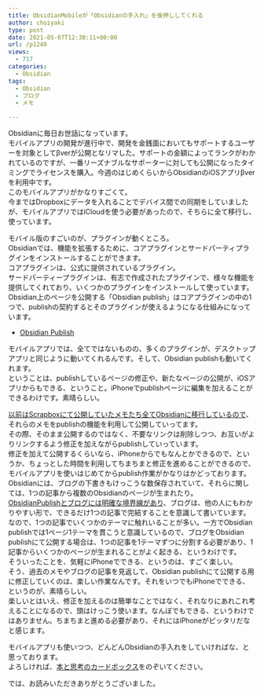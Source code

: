 ```yaml
---
title: ObsidianMobileが「Obsidianの手入れ」を後押ししてくれる
author: choiyaki
type: post
date: 2021-05-07T12:30:11+00:00
url: /p1249
views:
  - 717
categories:
  - Obsidian
tags:
  - Obsidian
  - ブログ
  - メモ

---
```

Obsidianに毎日お世話になっています。  
モバイルアプリの開発が進行中で、開発を金銭面においてもサポートするユーザーを対象としてβverが公開となリマした。サポートの金額によってランクがわかれているのですが、一番リーズナブルなサポーターに対しても公開になったタイミングでライセンスを購入。今週のはじめくらいからObsidianのiOSアプリβverを利用中です。  
このモバイルアプリがかなりすごくて。  
今まではDropboxにデータを入れることでデバイス間での同期をしていましたが、モバイルアプリではiCloudを使う必要があったので、そちらに全て移行し、使っています。

モバイル版のすごいのが、プラグインが動くところ。  
Obsidianでは、機能を拡張するために、コアプラグインとサードパーティプラグインをインストールすることができます。  
コアプラグインは、公式に提供されているプラグイン。  
サードパーティープラグインは、有志で作成されたプラグインで、様々な機能を提供してくれており、いくつかのプラグインをインストールして使っています。  
Obsidian上のページを公開する「Obsidian publish」はコアプラグインの中の1つで、publishの契約するとそのプラグインが使えるようになる仕組みになっています。

  * [Obsidian Publish][1]

モバイルアプリでは、全てではないものの、多くのプラグインが、デスクトップアプリと同じように動いてくれるんです。そして、Obsidian publishも動いてくれます。  
ということは、publishしているページの修正や、新たなページの公開が、iOSアプリからもできる、ということ。iPhoneでpublishページに編集を加えることができるわけです。素晴らしい。

[以前はScrapboxにて公開していたメモたち全てObsidianに移行しているので][2]、それらのメモをpublishの機能を利用して公開していってます。  
その際、そのまま公開するのではなく、不要なリンクは削除しつつ、お互いがよりリンクするよう修正を加えながらpublishしていっています。  
修正を加えて公開するくらいなら、iPhoneからでもなんとかできるので、というか、ちょっとした時間を利用してちまちまと修正を進めることができるので、モバイルアプリを使いはじめてからpublish作業がかなりはかどっております。  
Obsidianには、ブログの下書きもけっこうな数保存されていて、それらに関しては、1つの記事から複数のObsidianのページが生まれたり。  
[ObsidianPublishとブログには明確な境界線があり][3]、ブログは、他の人にもわかりやすい形で、できるだけ1つの記事で完結することを意識して書いています。なので、1つの記事でいくつかのテーマに触れいることが多い。一方でObsidian publishでは1ページ1テーマを貫こうと意識しているので、ブログをObsidian publishにて公開する場合は、1つの記事を1テーマずつに分割する必要があり、1記事からいくつかのページが生まれることがよく起きる、というわけです。  
そういったことを、気軽にiPhoneでできる、というのは、すごく楽しい。  
そう、過去のメモやブログの記事を見返して、Obsidian publishにて公開する用に修正していくのは、楽しい作業なんです。それをいつでもiPhoneでできる、というのが、素晴らしい。  
楽しいとはいえ、修正を加えるのは簡単なことではなく、それなりにあれこれ考えることになるので、頭はけっこう使います。なんぼでもできる、というわけではありません。ちまちまと進める必要があり、それにはiPhoneがピッタリだなと感じます。

モバイルアプリも使いつつ、どんどんObsidianの手入れをしていければな、と思っております。  
よろしければ、[本と思考のカードボックス][4]をのぞいてください。

では、お読みいただきありがとうございました。

 [1]: https://obsidian.md/publish
 [2]: https://choiyaki.com/?p=1120
 [3]: https://choiyaki.com/?p=1239
 [4]: https://publish.obsidian.md/choiyaki/Published/_Home